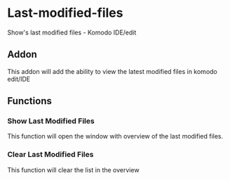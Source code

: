 # Last-modified-files
Show's last modified files - Komodo IDE/edit

## Addon
This addon will add the ability to view the latest modified files in komodo edit/IDE

## Functions
### Show Last Modified Files
This function will open the window with overview of the last modified files.

### Clear Last Modified Files
This function will clear the list in the overview
